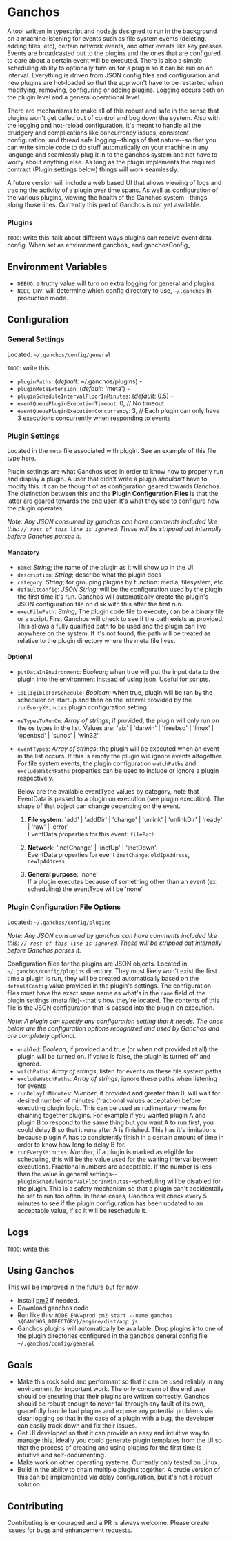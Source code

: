 # Ganchos

A tool written in typescript and node.js designed to run in the background on a machine listening for events such as file system events (deleting, adding files, etc), certain network events, and other 
events like key presses. Events are broadcasted out to the plugins and the ones that are configured to care about a certain event will be executed. There is also a simple scheduling
ability to optionally turn on for a plugin so it can be run on an interval. Everything is driven from JSON config files and configuration and new plugins are hot-loaded so 
that the app won't have to be restarted when modifying, removing, configuring or adding plugins. Logging occurs both on the plugin level and a general operational level. 

There are mechanisms to make all of this robust and safe in the sense that plugins won't get called out of control and bog down the system. Also with the logging and hot-reload configuration,
it's meant to handle all the drudgery and complications like concurrency issues, consistent configuration, and thread safe logging--things of that nature--so that you can write simple code 
to do stuff automatically on your machine in any language and seamlessly plug it in to the ganchos system and not have to worry about anything else. As long as the plugin implements 
the required contract (Plugin settings below) things will work seamlessly.

A future version will include a web based UI that allows viewing of logs and tracing the activity of a plugin over time spans. As well as configuration of the various plugins, viewing the health
of the Ganchos system--things along those lines. Currently this part of Ganchos is not yet available.

### Plugins
`TODO`: write this. talk about different ways plugins can receive event data, config. When set as environment ganchos_ and ganchosConfig_

## Environment Variables
* `DEBUG`: a truthy value will turn on extra logging for general and plugins
* `NODE_ENV`: will determine which config directory to use, `~/.ganchos` in production mode.

## Configuration

### General Settings
Located: `~/.ganchos/config/general`

`TODO`: write this
* `pluginPaths`: (*default*: ~/.ganchos/plugins) -
* `pluginMetaExtension`: (*default*: 'meta') - 
* `pluginScheduleIntervalFloorInMinutes`: (*default*: 0.5) - 
* `eventQueuePluginExecutionTimeout`: 0, // No timeout
* `eventQueuePluginExecutionConcurrency`: 3, // Each plugin can only have 3 executions concurrently when responding to events

### Plugin Settings
Located in the `meta` file associated with plugin. See an example of this file type [here](shared/src/plugins/DefaultPluginMetaFile.meta).
<br>

Plugin settings are what Ganchos uses in order to know how to properly run and display a plugin. A user that didn't write a plugin *shouldn't* have to modify this.
It can be thought of as configuration geared towards Ganchos. The distinction between this and the **Plugin Configuration Files** is that the latter are geared towards 
the end user. It's what they use to configure how the plugin operates.

*Note: Any JSON consumed by ganchos can have comments included like this: `// rest of this line is ignored`. These will be stripped out internally before Ganchos parses it.*

#### Mandatory

* `name`: *String*; the name of the plugin as it will show up in the UI
* `description`: *String*; describe what the plugin does
* `category`: *String*; for grouping plugins by function: media, filesystem, etc
* `defaultConfig`: *JSON String*; will be the configuration used by the plugin the first time it's run. Ganchos will automatically create
 the plugin's JSON configuration file on disk with this after the first run.
* `execFilePath`: *String*; The plugin code file to execute, can be a binary file or a script. First Ganchos will check to see if the path exists as provided. 
This allows a fully qualified path to be used and the plugin can live anywhere on the system. If it's not found, the path will be 
treated as relative to the plugin directory where the meta file lives.

#### Optional
* `putDataInEnvironment`: *Boolean*; when true will put the input data to the plugin into the environment instead of using json. Useful for scripts.
* `isEligibleForSchedule`: *Boolean*; when true, plugin will be ran by the scheduler on startup and then on the interval provided by the `runEveryXMinutes` plugin configuration setting
* `osTypesToRunOn`: *Array of strings*; if provided, the plugin will only run on the os types in the list. Values are: 'aix' | 'darwin' | 'freebsd' | 'linux' | 'openbsd' | 'sunos' | 'win32'
* `eventTypes`: *Array of strings*; the plugin will be executed when an event in the list occurs. If this is empty the plugin will ignore events altogether. 
For file system events, the plugin configuration `watchPaths` and `excludeWatchPaths` properties can be used to include or ignore a plugin respectively.

  Below are the available eventType values by category, note that EventData is passed to a plugin on execution (see plugin execution). The shape of that object can change depending on the event.

  1. **File system**: 'add' | 'addDir' | 'change' | 'unlink' | 'unlinkDir' | 'ready' | 'raw' | 'error' 
  <br>EventData properties for this event: `filePath`

  2. **Network**: 'inetChange' | 'inetUp' | 'inetDown'. 
  <br>EventData properties for event `inetChange`: `oldIpAddress`, `newIpAddress`

  3. **General purpose**: 'none' 
  <br> If a plugin executes because of something other than an event (ex: scheduling) the eventType will be 'none'


### Plugin Configuration File Options
Located: `~/.ganchos/config/plugins`

*Note: Any JSON consumed by ganchos can have comments included like this: `// rest of this line is ignored`. These will be stripped out internally before Ganchos parses it.*

Configuration files for the plugins are JSON objects. Located in `~/.ganchos/config/plugins` directory. They most likely won't exist the first time a plugin
is run, they will be created automatically based on the `defaultConfig` value provided in the plugin's settings. The configuration 
files must have the exact same name as what's in the `name` field of the plugin settings (meta file)--that's how they're located. The contents of this file is the JSON configuration that is passed into the plugin on execution. 

*Note: A plugin can specify any configuration setting that it needs. The ones below are the configuration options recognized and used by Ganchos and are completely optional.* 

* `enabled`: *Boolean*; if provided and true (or when not provided at all) the plugin will be turned on. If value is false, the plugin is turned off and ignored.
* `watchPaths`: *Array of strings*; listen for events on these file system paths
* `excludeWatchPaths`: *Array of strings*; ignore these paths when listening for events
* `runDelayInMinutes`: *Number*; if provided and greater than 0, will wait for desired number of minutes (fractional values acceptable) before executing plugin logic. This can be used as rudimentary means for chaining together plugins.
For example if you wanted plugin A and plugin B to respond to the same thing but you want A to run first, you could delay B so that it runs after A is finished. This has it's limitations because plugin A has to consistently finish in
a certain amount of time in order to know how long to delay B for. 
* `runEveryXMinutes`: *Number*; if a plugin is marked as eligible for scheduling, this will be the value used for the waiting interval between executions. Fractional numbers are acceptable. 
If the number is less than the value in general settings--`pluginScheduleIntervalFloorInMinutes`--scheduling will be disabled for the plugin. This is a safety mechanism so that a plugin can't accidentally be set to run too often. 
In these cases, Ganchos will check every 5 minutes to see if the plugin configuration has been updated to an acceptable value, if so it will be reschedule it.

## Logs
`TODO`: write this

## Using Ganchos
This will be improved in the future but for now:
<br>

* Install [pm2](https://www.npmjs.com/package/pm2) if needed.
* Download ganchos code
* Run like this: `NODE_ENV=prod pm2 start --name ganchos ${GANCHOS_DIRECTORY}/engine/dist/app.js`
* Ganchos plugins will automatically be available. Drop plugins into one of the plugin directories configured in the ganchos general config file `~/.ganchos/config/general`

## Goals
* Make this rock solid and performant so that it can be used reliably in any environment for important work. The only concern of the end user should be ensuring that their plugins are written correctly.
Ganchos should be robust enough to never fail through any fault of its own, gracefully handle bad plugins and expose any potential problems via clear logging so that in the case of a plugin with a bug, 
the developer can easily track down and fix their issues. 
* Get UI developed so that it can provide an easy and intuitive way to manage this. Ideally you could generate plugin templates from the UI so that the process of creating and using plugins for the first time is intuitive and self-documenting.
* Make work on other operating systems. Currently only tested on Linux.
* Build in the ability to chain multiple plugins together. A crude version of this can be implemented via delay configuration, but it's not a robust solution.

## Contributing 

Contributing is encouraged and a PR is always welcome. Please create issues for bugs and enhancement requests. 